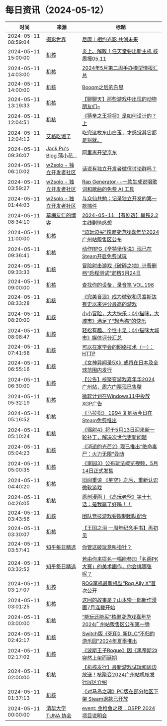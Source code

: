﻿# 每日资讯（2024-05-12）

|时间|来源|标题|
|---|---|---|
|2024-05-11 08:59:04|[摄影世界](https://feedx.net/rss/photoworld.xml)|[尼康｜相约光影 共创未来](https://www.photoworld.com.cn/post/176746)|
|2024-05-11 15:00:00|[机核](https://www.gcores.com/rss)|[炎上、解散！任天堂要出新主机 核周报05.11](https://www.gcores.com/radios/181341)|
|2024-05-11 14:03:00|[机核](https://www.gcores.com/rss)|[2024年5月第二周手办模型情报汇总](https://www.gcores.com/articles/181623)|
|2024-05-11 14:00:00|[机核](https://www.gcores.com/rss)|[Booom之后的杂思](https://www.gcores.com/articles/181674)|
|2024-05-11 13:19:33|[机核](https://www.gcores.com/rss)|[【聊聊天】那些游戏中出现的动物朋友们~](https://www.gcores.com/articles/181687)|
|2024-05-11 12:04:51|[机核](https://www.gcores.com/rss)|[《猜拳之王将将》是如何设计的？上](https://www.gcores.com/articles/181686)|
|2024-05-11 12:04:13|[艾格吃饱了](https://feedpress.me/wx-aigechibaole)|[吃完这枚东山白玉，才感觉其它都是将就。](http://mp.weixin.qq.com/s?__biz=MjM5NTYxODQyMA%3D%3D&mid=2653452687&idx=1&sn=c41b7de31d208485ef4ef04470acd7ad)|
|2024-05-11 09:36:07|[Jack Pu's Blog 蒲小花...](https://www.jackpu.com/rss/)|[阿里离开望京东](https://www.jackpu.com/a-li-chi-kai-wang-jing-dong/)|
|2024-05-11 06:10:02|[w2solo - 独立开发者社区](https://w2solo.com/topics/feed)|[话说有独立开发者微信讨论群吗？](https://w2solo.com/topics/4612)|
|2024-05-11 03:59:27|[w2solo - 独立开发者社区](https://w2solo.com/topics/feed)|[Rap Generator--一款生成说唱歌词和歌曲的免费 AI 工具](https://w2solo.com/topics/4611)|
|2024-05-11 01:44:03|[w2solo - 独立开发者社区](https://w2solo.com/topics/feed)|[与众仙共勉：记录独立开发的第一款插件](https://w2solo.com/topics/4610)|
|2024-05-11 08:34:10|[草梅友仁的博客](https://blog.cmyr.ltd/atom.xml)|[2024-05-11 【有剧透】崩铁2.2主线剧情感想](https://blog.cmyr.ltd/archives/86ef2021.html)|
|2024-05-11 11:00:00|[机核](https://www.gcores.com/rss)|[“边玩边买”核聚变游戏嘉年华2024广州站贩售区公布](https://www.gcores.com/articles/181663)|
|2024-05-11 09:36:41|[机核](https://www.gcores.com/rss)|[动作RPG《辛特堡传说》现已在Steam开启免费试玩](https://www.gcores.com/articles/181677)|
|2024-05-11 09:33:33|[机核](https://www.gcores.com/rss)|[冒险射击游戏《破碎之地》计费删档“启程测试”定档5月24日](https://www.gcores.com/articles/181676)|
|2024-05-11 09:00:00|[机核](https://www.gcores.com/rss)|[查找你的设备，录音笔 VOL.198](https://www.gcores.com/radios/181670)|
|2024-05-11 08:33:28|[机核](https://www.gcores.com/rss)|[《完美音浪》成为微软和贝塞斯达有史以来评分最高的游戏](https://www.gcores.com/articles/181671)|
|2024-05-11 08:20:00|[机核](https://www.gcores.com/rss)|[小小冒险，大大快乐：《小猫咪，大城市》满足了“想当猫”的快乐](https://www.gcores.com/articles/181666)|
|2024-05-11 08:08:47|[机核](https://www.gcores.com/rss)|[轻松有趣、个性十足：《小猫咪大城市》媒体评分汇总](https://www.gcores.com/articles/181665)|
|2024-05-11 07:41:58|[机核](https://www.gcores.com/rss)|[可以在家学会的网络技术（一）：HTTP](https://www.gcores.com/articles/181664)|
|2024-05-11 06:55:16|[机核](https://www.gcores.com/rss)|[《女神异闻录5X》或将在日本及全球范围内发行](https://www.gcores.com/articles/181662)|
|2024-05-11 06:30:00|[机核](https://www.gcores.com/rss)|[【公告】核聚变游戏嘉年华2024广州站，周六门票现已售罄](https://www.gcores.com/articles/181538)|
|2024-05-11 05:32:19|[机核](https://www.gcores.com/rss)|[微软计划在Windows11中投放XGP广告](https://www.gcores.com/articles/181659)|
|2024-05-11 05:16:52|[机核](https://www.gcores.com/rss)|[《马拉松》 1994 复刻版今日在Steam免费推出](https://www.gcores.com/articles/181658)|
|2024-05-11 05:10:24|[机核](https://www.gcores.com/rss)|[《辐射4》将于5月13日迎来新一轮补丁，解决次世代更新问题](https://www.gcores.com/articles/181656)|
|2024-05-11 05:04:23|[机核](https://www.gcores.com/rss)|[《消逝的光芒2》现已推出“绝命毒尸：火力无限”异动](https://www.gcores.com/articles/181655)|
|2024-05-11 05:00:35|[机核](https://www.gcores.com/rss)|[《家园3》公布玩法概览视频，5月14日正式发售](https://www.gcores.com/articles/181654)|
|2024-05-11 04:40:20|[机核](https://www.gcores.com/rss)|[旧闻重读 《星空》之后，重新认识微软游戏](https://www.gcores.com/articles/181652)|
|2024-05-11 04:26:05|[机核](https://www.gcores.com/rss)|[原创漫画丨《高玩老爸》第十七话：是我赢了好吗！！](https://www.gcores.com/articles/181653)|
|2024-05-11 03:43:56|[机核](https://www.gcores.com/rss)|[团队竞技游戏要限制团队配合](https://www.gcores.com/articles/181651)|
|2024-05-11 03:30:07|[机核](https://www.gcores.com/rss)|[【王国之泪 一周年纪念手书】再初见](https://www.gcores.com/videos/181649)|
|2024-05-11 03:57:41|[知乎每日精选](https://www.zhihu.com/rss)|[你管这破玩意叫指针？](http://zhuanlan.zhihu.com/p/673888668?utm_campaign=rss&utm_medium=rss&utm_source=rss&utm_content=title)|
|2024-05-11 03:32:52|[知乎每日精选](https://www.zhihu.com/rss)|[若由你来提名一幅能参加「名画PK大赛」的美术画作，你会挑哪张呢？](http://www.zhihu.com/question/654055226/answer/3478750257?utm_campaign=rss&utm_medium=rss&utm_source=rss&utm_content=title)|
|2024-05-11 03:17:07|[机核](https://www.gcores.com/rss)|[ROG掌机最新机型“Rog Ally X”首次公开](https://www.gcores.com/articles/181647)|
|2024-05-11 03:01:25|[机核](https://www.gcores.com/rss)|[这回的故事是？山本崇一郎新作漫画7月连载开始](https://www.gcores.com/articles/181644)|
|2024-05-11 03:00:00|[机核](https://www.gcores.com/rss)|[“能玩还能买”核聚变游戏嘉年华2024广州站贩售区公布第一弹](https://www.gcores.com/articles/181533)|
|2024-05-11 02:42:17|[机核](https://www.gcores.com/rss)|[Switch版《死印》新DLC“不归的游乐园”2024年夏季推出](https://www.gcores.com/articles/181643)|
|2024-05-11 02:17:02|[机核](https://www.gcores.com/rss)|[《波斯王子Rogue》因《黑帝斯2》突然上架而延期](https://www.gcores.com/articles/181641)|
|2024-05-11 02:00:00|[机核](https://www.gcores.com/rss)|[【机核发行】最新游戏试玩和周边放送！核聚变2024广州站机核发行展区介绍](https://www.gcores.com/articles/181396)|
|2024-05-11 01:37:13|[机核](https://www.gcores.com/rss)|[《对马岛之魂》PC版在部分地区下架 Steam退款已开放](https://www.gcores.com/articles/181640)|
|2024-05-11 00:00:00|[清华大学 TUNA 协会](https://tuna.moe/feed.xml)|[event: 金枪鱼之夜：OSPP 2024 项目说明会](https://tuna.moe/event/2024/ospp2024/)|
